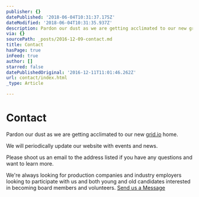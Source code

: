 ```yaml
---
publisher: {}
datePublished: '2018-06-04T10:31:37.175Z'
dateModified: '2018-06-04T10:31:35.937Z'
description: Pardon our dust as we are getting acclimated to our new grid.io home.
via: {}
sourcePath: _posts/2016-12-09-contact.md
title: Contact
hasPage: true
inFeed: true
author: []
starred: false
datePublishedOriginal: '2016-12-11T11:01:46.262Z'
url: contact/index.html
_type: Article

---
```

# **Contact**

Pardon our dust as we are getting acclimated to our new [grid.io][0] home.

We will periodically update our website with events and news.

Please shoot us an email to the address listed if you have any questions and want to learn more.

We're always looking for production companies and industry employers looking to participate with us and both young and old candidates interested in becoming board members and volunteers.
[Send us a Message][1]

[0]: https://thegrid.io/ "thegrid"
[1]: mailto:director@dentv.org